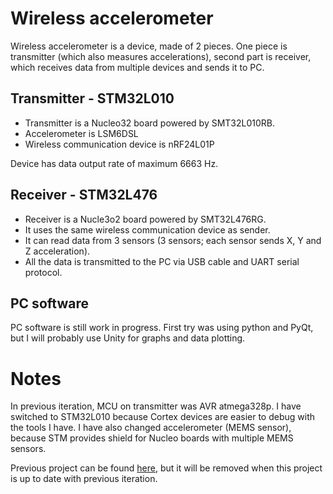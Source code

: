 # Wireless accelerometer

Wireless accelerometer is a device, made of 2 pieces. One piece is transmitter (which also measures accelerations), second part is receiver, which receives data from multiple devices and sends it to PC.

## Transmitter - STM32L010

- Transmitter is a Nucleo32 board powered by SMT32L010RB.
- Accelerometer is LSM6DSL
- Wireless communication device is nRF24L01P

Device has data output rate of maximum 6663 Hz.

## Receiver - STM32L476

- Receiver is a Nucle3o2 board powered by SMT32L476RG.
- It uses the same wireless communication device as sender.
- It can read data from 3 sensors (3 sensors; each sensor sends X, Y and Z acceleration).
- All the data is transmitted to the PC via USB cable and UART serial protocol.

## PC software

PC software is still work in progress. First try was using python and PyQt, but I will probably use Unity for graphs and data plotting.

# Notes

In previous iteration, MCU on transmitter was AVR atmega328p. I have switched to STM32L010 because Cortex devices are easier to debug with the tools I have. I have also changed accelerometer (MEMS sensor), because STM provides shield for Nucleo boards with multiple MEMS sensors.

Previous project can be found [here](https://github.com/jernejp21/Accelerometer), but it will be removed when this project is up to date with previous iteration.
